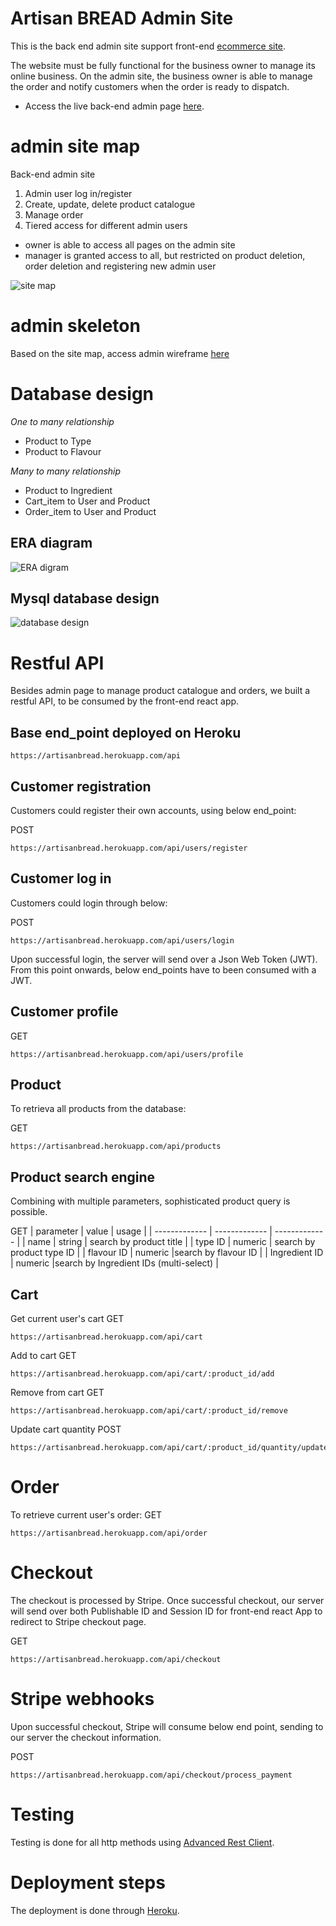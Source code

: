 # Artisan BREAD Admin Site
This is the back end admin site support front-end [ecommerce site](https://chic-crostata-11c4b4.netlify.app).

The website must be fully functional for the business owner to manage its online business. On the admin site, the business owner is able to manage the order and notify customers when the order is ready to dispatch.

- Access the live back-end admin page [here](https://artisanbread.herokuapp.com).


# admin site map
Back-end admin site
1. Admin user log in/register
2. Create, update, delete product catalogue
3. Manage order
4. Tiered access for different admin users

- owner is able to access all pages on the admin site
- manager is granted access to all, but restricted on product deletion, order deletion and registering new admin user

![site map](https://github.com/Jerrysuper123/artisanbreadsources/blob/main/adminSiteMap.png?raw=true
)

# admin skeleton
Based on the site map, access admin wireframe [here](https://github.com/Jerrysuper123/artisanbreadsources/blob/main/bandEndSkeleton.pdf
)

# Database design
<em>One to many relationship</em>
- Product to Type
- Product to Flavour

<em>Many to many relationship</em>
- Product to Ingredient
- Cart_item to User and Product
- Order_item to User and Product

## ERA diagram
![ERA digram](https://github.com/Jerrysuper123/artisanbreadsources/blob/main/ERA%20Diagram.png?raw=true)

## Mysql database design
![database design](https://raw.githubusercontent.com/Jerrysuper123/artisanbreadsources/main/artisan_bread.png)

# Restful API

Besides admin page to manage product catalogue and orders, we built a restful API, to be consumed by the front-end react app.

## Base end_point deployed on Heroku
```
https://artisanbread.herokuapp.com/api
```

## Customer registration
Customers could register their own accounts, using below end_point:

POST
```
https://artisanbread.herokuapp.com/api/users/register
```

## Customer log in
Customers could login through below:

POST
```
https://artisanbread.herokuapp.com/api/users/login
```
Upon successful login, the server will send over a Json Web Token (JWT). 
From this point onwards, below end_points have to been consumed with a JWT.


## Customer profile

GET
```
https://artisanbread.herokuapp.com/api/users/profile
```

## Product

To retrieva all products from the database:

GET
```
https://artisanbread.herokuapp.com/api/products
```

## Product search engine

Combining with multiple parameters, sophisticated product query is possible.

GET
| parameter  | value | usage  | 
| ------------- | ------------- | ------------- |
| name  | string  | search by product title  |
| type ID  | numeric  | search by product type ID  |
| flavour ID  | numeric |search by flavour ID  |
| Ingredient ID  | numeric |search by Ingredient IDs (multi-select)  |

## Cart
Get current user's cart
GET
```
https://artisanbread.herokuapp.com/api/cart
```

Add to cart
GET
```
https://artisanbread.herokuapp.com/api/cart/:product_id/add
```

Remove from cart
GET
```
https://artisanbread.herokuapp.com/api/cart/:product_id/remove
```

Update cart quantity
POST
```
https://artisanbread.herokuapp.com/api/cart/:product_id/quantity/update
```

# Order

To retrieve current user's order:
GET
```
https://artisanbread.herokuapp.com/api/order
```

# Checkout
The checkout is processed by Stripe. Once successful checkout, our server will send over both Publishable ID and Session ID for front-end react App to redirect to Stripe checkout page.

GET
```
https://artisanbread.herokuapp.com/api/checkout
```

# Stripe webhooks

Upon successful checkout, Stripe will consume below end point, sending to our server the checkout information.

POST
```
https://artisanbread.herokuapp.com/api/checkout/process_payment
```

# Testing
Testing is done for all http methods using [Advanced Rest Client](https://install.advancedrestclient.com/install).

# Deployment steps
The deployment is done through [Heroku](https://devcenter.heroku.com/articles/git#deploy-your-code).

